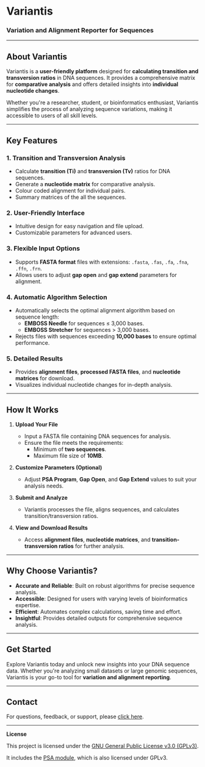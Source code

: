 # **Variantis**  
### **Variation and Alignment Reporter for Sequences**  

---

## **About Variantis**  

Variantis is a **user-friendly platform** designed for **calculating transition and transversion ratios** in DNA sequences. It provides a comprehensive matrix for **comparative analysis** and offers detailed insights into **individual nucleotide changes**.  

Whether you're a researcher, student, or bioinformatics enthusiast, Variantis simplifies the process of analyzing sequence variations, making it accessible to users of all skill levels.  

---

## **Key Features**  

### **1. Transition and Transversion Analysis**  
- Calculate **transition (Ti)** and **transversion (Tv)** ratios for DNA sequences.  
- Generate a **nucleotide matrix** for comparative analysis.  
- Colour coded  alignment for individual pairs.
- Summary matrices of the all the sequences.

### **2. User-Friendly Interface**  
- Intuitive design for easy navigation and file upload.  
- Customizable parameters for advanced users.  

### **3. Flexible Input Options**  
- Supports **FASTA format** files with extensions: `.fasta`, `.fas`, `.fa`, `.fna`, `.ffn`, `.frn`.  
- Allows users to adjust **gap open** and **gap extend** parameters for alignment.  

### **4. Automatic Algorithm Selection**  
- Automatically selects the optimal alignment algorithm based on sequence length:  
  - **EMBOSS Needle** for sequences ≤ 3,000 bases.  
  - **EMBOSS Stretcher** for sequences > 3,000 bases.  
- Rejects files with sequences exceeding **10,000 bases** to ensure optimal performance.  

### **5. Detailed Results**  
- Provides **alignment files**, **processed FASTA files**, and **nucleotide matrices** for download.  
- Visualizes individual nucleotide changes for in-depth analysis.  

---

## **How It Works**  

1. **Upload Your File**  
   - Input a FASTA file containing DNA sequences for analysis.  
   - Ensure the file meets the requirements:  
     - Minimum of **two sequences**.  
     - Maximum file size of **10MB**.  

2. **Customize Parameters (Optional)**  
   - Adjust **PSA Program**, **Gap Open**, and **Gap Extend** values to suit your analysis needs.  

3. **Submit and Analyze**  
   - Variantis processes the file, aligns sequences, and calculates transition/transversion ratios.  

4. **View and Download Results**  
   - Access **alignment files**, **nucleotide matrices**, and **transition-transversion ratios** for further analysis.  

---

## **Why Choose Variantis?**  

- **Accurate and Reliable**: Built on robust algorithms for precise sequence analysis.  
- **Accessible**: Designed for users with varying levels of bioinformatics expertise.  
- **Efficient**: Automates complex calculations, saving time and effort.  
- **Insightful**: Provides detailed outputs for comprehensive sequence analysis.  

---

## **Get Started**  

Explore  Variantis today and unlock new insights into your DNA sequence data. Whether you're analyzing small datasets or large genomic sequences, Variantis is your go-to tool for **variation and alignment reporting**.  

---

## **Contact**  

For questions, feedback, or support, please [click here](https://project.iith.ac.in/sharmaglab/variantis/about).

---

**License** 

This project is licensed under the [GNU General Public License v3.0 (GPLv3)](https://www.gnu.org/licenses/gpl-3.0.html).

It includes the [PSA module](https://github.com/aziele/pairwise-sequence-alignment.git), which is also licensed under GPLv3.  
